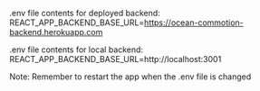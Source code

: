 
.env file contents for deployed backend:
REACT_APP_BACKEND_BASE_URL=https://ocean-commotion-backend.herokuapp.com

.env file contents for local backend:
REACT_APP_BACKEND_BASE_URL=http://localhost:3001

Note: Remember to restart the app when the .env file is changed
